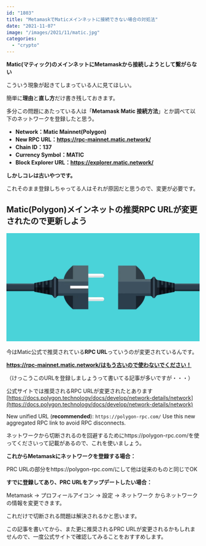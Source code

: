 ```yaml
---
id: "1803"
title: "MetamaskでMaticメインネットに接続できない場合の対処法"
date: "2021-11-07"
image: "/images/2021/11/matic.jpg"
categories: 
  - "crypto"
---
```


**Matic(マティック)のメインネットにMetamaskから接続しようとして繋がらない**

こういう現象が起きてしまっている人に見てほしい。

簡単に**理由**と**直し方**だけ書き残しておきます。

多分この問題にあたっている人は「**Metamask Matic 接続方法**」とか調べて以下のネットワークを登録したと思う。

- **Network：Matic Mainnet(Polygon)**
- **New RPC URL：https://rpc-mainnet.matic.network/**
- **Chain ID：137**
- **Currency Symbol：MATIC**
- **Block Explorer URL：https://explorer.matic.network/**

**しかしコレは古いやつです。**

これそのまま登録しちゃってる人はそれが原因だと思うので、変更が必要です。

## Matic(Polygon)メインネットの推奨RPC URLが変更されたので更新しよう

![](/images/2021/05/plug_connecting.jpg)

今はMatic公式で推奨されている**RPC URL**っていうのが変更されているんです。

**https://rpc-mainnet.matic.network/はもう古いので使わないでください！**

（けっこうこのURLを登録しましょうって書いてる記事が多いですが・・・）

公式サイトでは推奨されるRPC URLが変更されたとあります [https://docs.polygon.technology/docs/develop/network-details/network](https://docs.polygon.technology/docs/develop/network-details/network)

New unified URL (**recommended**): `https://polygon-rpc.com/` Use this new aggregated RPC link to avoid RPC disconnects.

ネットワークから切断されるのを回避するためにhttps://polygon-rpc.com/を使ってくださいって記載があるので、これを使いましょう。

**これからMetamaskにネットワークを登録する場合：**

PRC URLの部分をhttps://polygon-rpc.com/にして他は従来のものと同じでOK

**すでに登録してあり、PRC URLをアップデートしたい場合：**

Metamask -> プロフィールアイコン -> 設定 -> ネットワーク からネットワークの情報を変更できます。

これだけで切断される問題は解決されるかと思います。

この記事を書いてから、また更に推奨されるPRC URLが変更されるかもしれませんので、一度公式サイトで確認してみることをおすすめします。
